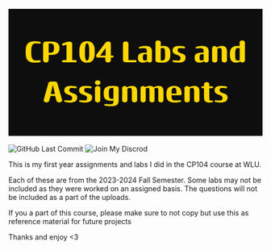 ![logo](images/logo.png)

![GitHub Last Commit](https://img.shields.io/github/last-commit/meadowz1/CP104-Projects/main?color=purple)  ![Join My Discrod](https://img.shields.io/discord/1183252580168638538?link=https%3A%2F%2Fdiscord.gg%2F93JaCgBb5M)

This is my first year assignments and labs I did in the CP104 course at WLU.

Each of these are from the 2023-2024 Fall Semester.
Some labs may not be included as they were worked on an assigned basis.
The questions will not be included as a part of the uploads. 

If you a part of this course, please make sure to not copy but use this as reference material for future projects

Thanks and enjoy <3
